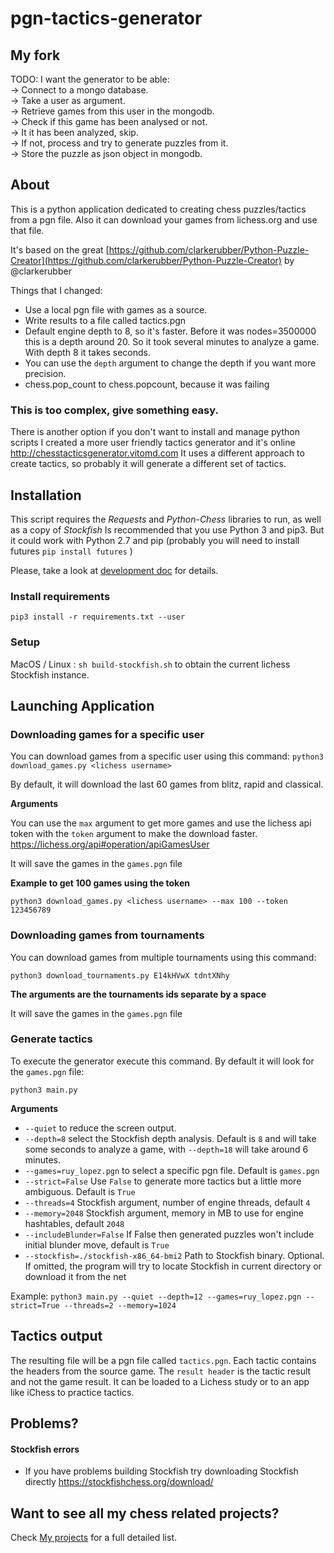 # pgn-tactics-generator

## My fork
TODO:
I want the generator to be able:\
-> Connect to a mongo database.\
-> Take a user as argument.\
-> Retrieve games from this user in the mongodb.\
-> Check if this game has been analysed or not.\
-> It it has been analyzed, skip.\
-> If not, process and try to generate puzzles from it.\
-> Store the puzzle as json object in mongodb.

## About

This is a python application dedicated to creating chess puzzles/tactics from a pgn file.
Also it can download your games from lichess.org and use that file.

It's based on the great  [https://github.com/clarkerubber/Python-Puzzle-Creator](https://github.com/clarkerubber/Python-Puzzle-Creator) by @clarkerubber

Things that I changed:
- Use a local pgn file with games as a source.
- Write results to a file called tactics.pgn
- Default engine depth to 8, so it's faster. Before it was nodes=3500000 this is a depth around 20. So it took several minutes to analyze a game. With depth 8 it takes seconds.
- You can use the `depth` argument to change the depth if you want more precision.
- chess.pop_count to chess.popcount, because it was failing

### This is too complex, give something easy.
There is another option if you don't want to install and manage python scripts
I created a more user friendly tactics generator and it's online http://chesstacticsgenerator.vitomd.com
It uses a different approach to create tactics, so probably it will generate a different set of tactics.

## Installation

This script requires the *Requests* and *Python-Chess* libraries to run, as well as a copy of *Stockfish*
Is recommended that you use Python 3 and pip3. But it could work with Python 2.7 and pip (probably you will need to install futures `pip install futures` )

Please, take a look at [development doc](DEVELOPMENT.md) for details.

### Install requirements

`pip3 install -r requirements.txt --user`

### Setup

MacOS / Linux : `sh build-stockfish.sh` to obtain the current lichess Stockfish instance.

## Launching Application

### Downloading games for a specific user
You can download games from a specific user using this command:
`python3 download_games.py <lichess username>`


By default, it will download the last 60 games from blitz, rapid and classical.

**Arguments**

You can use the `max` argument to get more games and use the lichess api token with the `token` argument to make the download faster. https://lichess.org/api#operation/apiGamesUser

It will save the games in the `games.pgn` file


**Example to get 100 games using the token**

`python3 download_games.py <lichess username> --max 100 --token 123456789`

### Downloading games from tournaments
You can download games from multiple tournaments using this command:

`python3 download_tournaments.py E14kHVwX tdntXNhy`

**The arguments are the tournaments ids separate by a space**

It will save the games in the `games.pgn` file


### Generate tactics


To execute the generator execute this command. By default it will look for the `games.pgn` file:

`python3 main.py`


**Arguments**

- `--quiet` to reduce the screen output.
- `--depth=8` select the Stockfish depth analysis. Default is `8` and will take some seconds to analyze a game, with `--depth=18` will take around 6 minutes.
- `--games=ruy_lopez.pgn` to select a specific pgn file. Default is `games.pgn`
- `--strict=False` Use `False` to generate more tactics but a little more ambiguous. Default is `True`
- `--threads=4` Stockfish argument, number of engine threads, default `4`
- `--memory=2048` Stockfish argument, memory in MB to use for engine hashtables, default `2048`
- `--includeBlunder=False` If False then generated puzzles won't include initial blunder move, default is `True`
- `--stockfish=./stockfish-x86_64-bmi2` Path to Stockfish binary. 
  Optional. If omitted, the program will try to locate Stockfish in current directory or download it from the net

Example:
`python3 main.py --quiet --depth=12 --games=ruy_lopez.pgn --strict=True --threads=2 --memory=1024`

## Tactics output

The resulting file will be a pgn file called `tactics.pgn`. Each tactic contains the headers from the source game.
The `result header` is the tactic result and not the game result. It can be loaded to a Lichess study or to an app like iChess to practice tactics.

## Problems?

#### Stockfish errors
- If you have problems building Stockfish try downloading Stockfish directly https://stockfishchess.org/download/

## Want to see all my chess related projects?
Check [My projects](http://vitomd.com/blog/projects/) for a full detailed list.
